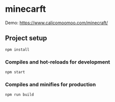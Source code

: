 # minecarft   
Demo: https://www.calicomoomoo.com/minecraft/

## Project setup
```
npm install
```

### Compiles and hot-reloads for development
```
npm start
```

### Compiles and minifies for production
```
npm run build
```
